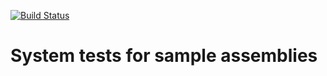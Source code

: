 [![Build Status](https://travis-ci.org/mcvine/systemtests-sample-assemblies.svg?branch=master)](https://travis-ci.org/mcvine/sample-assemblies)

# System tests for sample assemblies

